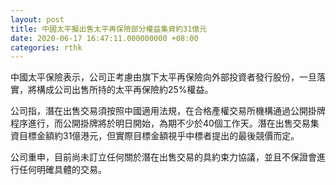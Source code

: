 ```yaml
---
layout: post
title: 中國太平擬出售太平再保險部分權益集資約31億元
date: 2020-06-17 16:47:11.000000000 +08:00
categories: rthk
---
```


中國太平保險表示，公司正考慮由旗下太平再保險向外部投資者發行股份，一旦落實，將構成公司出售所持的太平再保險約25%權益。

公司指，潛在出售交易須按照中國適用法規，在合格產權交易所機構通過公開掛牌程序進行，而公開掛牌將於明日開始，為期不少於40個工作天。潛在出售交易集資目標金額約31億港元，但實際目標金額視乎中標者提出的最後競價而定。

公司重申，目前尚未訂立任何關於潛在出售交易的具約束力協議，並且不保證會進行任何明確具體的交易。
